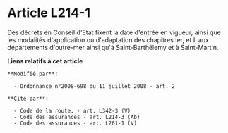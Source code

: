 # Article L214-1

Des décrets en Conseil d'Etat fixent la date d'entrée en vigueur, ainsi que les modalités d'application ou d'adaptation des
chapitres Ier, et II      aux départements d'outre-mer ainsi qu'à Saint-Barthélemy et à Saint-Martin.

**Liens relatifs à cet article**

	**Modifié par**:

	  - Ordonnance n°2008-698 du 11 juillet 2008 - art. 2

	**Cité par**:

	  - Code de la route. - art. L342-3 (V)
	  - Code des assurances - art. L214-3 (Ab)
	  - Code des assurances - art. L261-1 (V)
